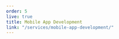 ```yaml
---
order: 5
live: true
title: Mobile App Development
link: "/services/mobile-app-development/"
---
```

